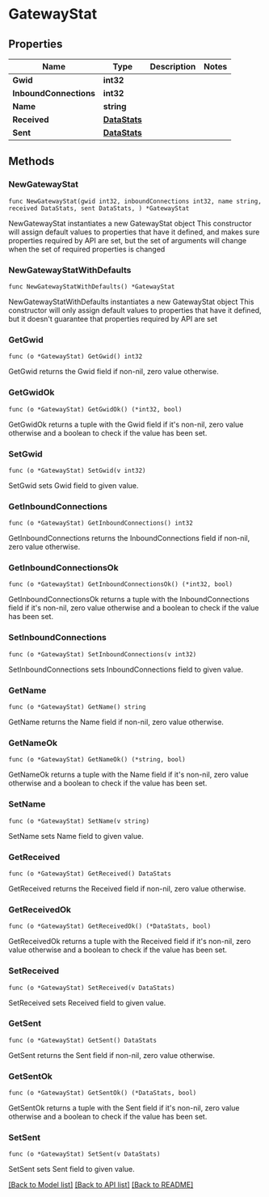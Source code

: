 # GatewayStat

## Properties

Name | Type | Description | Notes
------------ | ------------- | ------------- | -------------
**Gwid** | **int32** |  | 
**InboundConnections** | **int32** |  | 
**Name** | **string** |  | 
**Received** | [**DataStats**](DataStats.md) |  | 
**Sent** | [**DataStats**](DataStats.md) |  | 

## Methods

### NewGatewayStat

`func NewGatewayStat(gwid int32, inboundConnections int32, name string, received DataStats, sent DataStats, ) *GatewayStat`

NewGatewayStat instantiates a new GatewayStat object
This constructor will assign default values to properties that have it defined,
and makes sure properties required by API are set, but the set of arguments
will change when the set of required properties is changed

### NewGatewayStatWithDefaults

`func NewGatewayStatWithDefaults() *GatewayStat`

NewGatewayStatWithDefaults instantiates a new GatewayStat object
This constructor will only assign default values to properties that have it defined,
but it doesn't guarantee that properties required by API are set

### GetGwid

`func (o *GatewayStat) GetGwid() int32`

GetGwid returns the Gwid field if non-nil, zero value otherwise.

### GetGwidOk

`func (o *GatewayStat) GetGwidOk() (*int32, bool)`

GetGwidOk returns a tuple with the Gwid field if it's non-nil, zero value otherwise
and a boolean to check if the value has been set.

### SetGwid

`func (o *GatewayStat) SetGwid(v int32)`

SetGwid sets Gwid field to given value.


### GetInboundConnections

`func (o *GatewayStat) GetInboundConnections() int32`

GetInboundConnections returns the InboundConnections field if non-nil, zero value otherwise.

### GetInboundConnectionsOk

`func (o *GatewayStat) GetInboundConnectionsOk() (*int32, bool)`

GetInboundConnectionsOk returns a tuple with the InboundConnections field if it's non-nil, zero value otherwise
and a boolean to check if the value has been set.

### SetInboundConnections

`func (o *GatewayStat) SetInboundConnections(v int32)`

SetInboundConnections sets InboundConnections field to given value.


### GetName

`func (o *GatewayStat) GetName() string`

GetName returns the Name field if non-nil, zero value otherwise.

### GetNameOk

`func (o *GatewayStat) GetNameOk() (*string, bool)`

GetNameOk returns a tuple with the Name field if it's non-nil, zero value otherwise
and a boolean to check if the value has been set.

### SetName

`func (o *GatewayStat) SetName(v string)`

SetName sets Name field to given value.


### GetReceived

`func (o *GatewayStat) GetReceived() DataStats`

GetReceived returns the Received field if non-nil, zero value otherwise.

### GetReceivedOk

`func (o *GatewayStat) GetReceivedOk() (*DataStats, bool)`

GetReceivedOk returns a tuple with the Received field if it's non-nil, zero value otherwise
and a boolean to check if the value has been set.

### SetReceived

`func (o *GatewayStat) SetReceived(v DataStats)`

SetReceived sets Received field to given value.


### GetSent

`func (o *GatewayStat) GetSent() DataStats`

GetSent returns the Sent field if non-nil, zero value otherwise.

### GetSentOk

`func (o *GatewayStat) GetSentOk() (*DataStats, bool)`

GetSentOk returns a tuple with the Sent field if it's non-nil, zero value otherwise
and a boolean to check if the value has been set.

### SetSent

`func (o *GatewayStat) SetSent(v DataStats)`

SetSent sets Sent field to given value.



[[Back to Model list]](../README.md#documentation-for-models) [[Back to API list]](../README.md#documentation-for-api-endpoints) [[Back to README]](../README.md)


